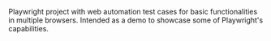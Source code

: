 Playwright project with web automation test cases for basic functionalities in multiple browsers. Intended as a demo to showcase some of Playwright's capabilities.
